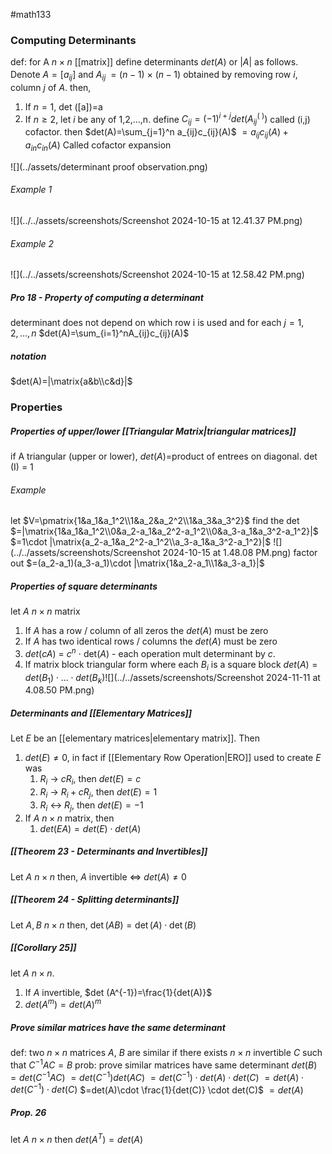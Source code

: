 #math133 

### Computing Determinants
def: for A $n\times n$ [[matrix]] define determinants $det(A)$ or $|A|$ as follows. Denote $A=[a_{ij}]$ and $A_{ij}^~ = (n-1)$ $\times$ $(n-1)$ obtained by removing row $i$, column $j$ of $A$. then,
1. If $n=1$, det ([a])=a
2. If $n\geq 2$, let $i$ be any of 1,2,...,n. 
	define $C_{ij}=(-1)^{i+j}det(A_{ij}^(~))$ called (i,j) cofactor. 
	then $det(A)=\sum_{j=1}^n a_{ij}c_{ij}(A)$
			 $=a_{ij}c_{ij}(A)+a_{in}c_{in}(A)$
			 Called cofactor expansion

![](../assets/determinant proof observation.png)
###### Example 1
![](../../assets/screenshots/Screenshot 2024-10-15 at 12.41.37 PM.png)
###### Example 2
![](../../assets/screenshots/Screenshot 2024-10-15 at 12.58.42 PM.png)
##### Pro 18 - Property of computing a determinant
determinant does not depend on which row i is used and for each $j=1,2,...,n$  $det(A)=\sum_{i=1}^nA_{ij}c_{ij}(A)$

##### notation
$det(A)=|\matrix{a&b\\c&d}|$


### Properties
##### Properties of upper/lower [[Triangular Matrix|triangular matrices]]
if A triangular (upper or lower), $det(A)=$product of entrees on diagonal. det (I) = 1

###### Example
let $V=\pmatrix{1&a_1&a_1^2\\1&a_2&a_2^2\\1&a_3&a_3^2}$
find the det
$=|\matrix{1&a_1&a_1^2\\0&a_2-a_1&a_2^2-a_1^2\\0&a_3-a_1&a_3^2-a_1^2}|$
$=1\cdot |\matrix{a_2-a_1&a_2^2-a_1^2\\a_3-a_1&a_3^2-a_1^2}|$
![](../../assets/screenshots/Screenshot 2024-10-15 at 1.48.08 PM.png)
factor out
$=(a_2-a_1)(a_3-a_1)\cdot |\matrix{1&a_2-a_1\\1&a_3-a_1}|$


##### Properties of square determinants
let $A$ $n\times n$ matrix
1. If $A$ has a row / column of all zeros the $det(A)$ must be zero
2. If $A$ has two identical rows / columns the $det(A)$ must be zero
3. $det(cA)$ $=$ $c^n$ $\cdot$ det$(A)$ - each operation mult determinant by $c$.
4. If matrix block triangular form where each $B_i$ is a square block $det(A) = det(B_1)\cdot ... \cdot det(B_k)$![](../../assets/screenshots/Screenshot 2024-11-11 at 4.08.50 PM.png)

##### Determinants and [[Elementary Matrices]]
Let $E$ be an [[elementary matrices|elementary matrix]]. Then
1. $det(E)\neq 0$, in fact if [[Elementary Row Operation|ERO]] used to create $E$ was
	1. $R_i$ -> $cR_i$, then $det(E) = c$
	2. $R_i$ -> $R_i + cR_j$, then $det(E)=1$
	3. $R_i$ <-> $R_j$, then $det(E) = -1$
2. If $A$ $n\times n$ matrix, then
	1. $det(EA) = det(E)\cdot det(A)$

##### [[Theorem 23 - Determinants and Invertibles]]
Let $A$ $n\times n$ then,
$A$ invertible $\iff$ $det(A) \neq 0$

##### [[Theorem 24 - Splitting determinants]] 
Let $A,B$ $n\times n$ then,
$\det(AB)=\det(A)\cdot \det(B)$

##### [[Corollary 25]]
let $A$ $n\times n$.
1. If $A$ invertible, $det (A^{-1})=\frac{1}{det(A)}$
2. $det(A^m)=det(A)^m$


##### Prove similar matrices have the same determinant
def: two $n\times n$ matrices $A$, $B$ are similar if there exists $n\times n$ invertible $C$ such that $C^{-1}AC=B$
prob: prove similar matrices have same determinant
$det(B)=det(C^{-1}AC)$
$=det(C^{-1})det(AC)$
$=det(C^{-1})\cdot det(A) \cdot det(C)$
$=det(A)\cdot det(C^{-1})\cdot det(C)$
$=det(A)\cdot \frac{1}{det(C)} \cdot det(C)$
$=det(A)$

##### Prop. 26
let $A$ $n\times n$ then
$det(A^T)=det(A)$


